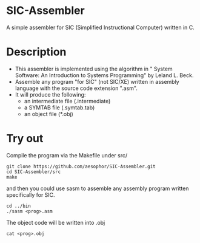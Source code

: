 # SIC-Assembler
A simple assembler for SIC (Simplified Instructional Computer) written in C.

# Description
 - This assembler is implemented using the algorithm in " System Software: An Introduction to Systems Programming" by Leland L. Beck.
 - Assemble any program "for SIC" (not SIC/XE) written in assembly language with the source code extension ".asm".
 - It will produce the following:
    - an intermediate file (.intermediate)
    - a SYMTAB file (.symtab.tab)
    - an object file (*.obj)


# Try out
Compile the program via the Makefile under src/
```
git clone https://github.com/aesophor/SIC-Assembler.git
cd SIC-Assembler/src
make
```
and then you could use sasm to assemble any assembly program written specifically for SIC.
```
cd ../bin
./sasm <prog>.asm
```
The object code will be written into <prog>.obj
```
cat <prog>.obj
```
